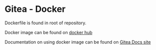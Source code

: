 # Gitea - Docker

Dockerfile is found in root of repository.

Docker image can be found on [docker hub](https://hub.docker.com/r/gitea/gitea)

Documentation on using docker image can be found on [Gitea Docs site](https://docs.gitea.com/installation/install-with-docker-rootless)
